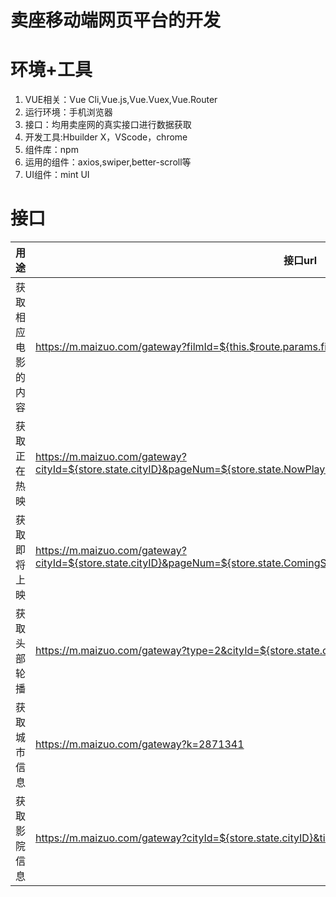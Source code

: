# 卖座移动端网页平台的开发
# 环境+工具
  1. VUE相关：Vue Cli,Vue.js,Vue.Vuex,Vue.Router
  2. 运行环境：手机浏览器
  3. 接口：均用卖座网的真实接口进行数据获取
  4. 开发工具:Hbuilder X，VScode，chrome
  5. 组件库：npm
  6. 运用的组件：axios,swiper,better-scroll等
  7. UI组件：mint UI
# 接口
  

用途| 接口url
---|---
获取相应电影的内容 | https://m.maizuo.com/gateway?filmId=${this.$route.params.filmid}&k=7015510
获取正在热映 | https://m.maizuo.com/gateway?cityId=${store.state.cityID}&pageNum=${store.state.NowPlayingAjaxNum}&pageSize=10&type=1&k=9604590
获取即将上映 | https://m.maizuo.com/gateway?cityId=${store.state.cityID}&pageNum=${store.state.ComingSoonAjaxNum}&pageSize=10&type=2&k=9800611
获取头部轮播 | https://m.maizuo.com/gateway?type=2&cityId=${store.state.cityID}&k=9912477
获取城市信息 | https://m.maizuo.com/gateway?k=2871341
获取影院信息 | https://m.maizuo.com/gateway?cityId=${store.state.cityID}&ticketFlag=1&k=1573618



